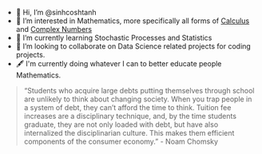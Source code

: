 - 👋 Hi, I’m @sinhcoshtanh
- 👀 I’m interested in Mathematics, more specifically all forms of [Calculus](https://en.wikipedia.org/wiki/Calculus) and [Complex Numbers](https://en.wikipedia.org/wiki/Complex_number)
- 🌱 I’m currently learning Stochastic Processes and Statistics
- 💞️ I’m looking to collaborate on Data Science related projects for coding projects.
- :fountain_pen: I'm currently doing whatever I can to better educate people Mathematics. 

> “Students who acquire large debts putting themselves through school are unlikely to think about changing society. When you trap people in a system of debt, they can’t afford the time to think. Tuition fee increases are a disciplinary technique, and, by the time students graduate, they are not only loaded with debt, but have also internalized the disciplinarian culture. This makes them efficient components of the consumer economy.” - Noam Chomsky

<!---
sinhcoshtanh/sinhcoshtanh is a ✨ special ✨ repository because its `README.md` (this file) appears on your GitHub profile.
You can click the Preview link to take a look at your changes.
--->
